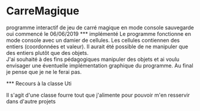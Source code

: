 # CarreMagique
programme interactif de jeu de carré magique en mode console
sauvegarde oui
commencé le 06/06/2019
*** implémenté
Le programme fonctionne en mode console avec un damier de cellules.
Les cellules contiennen des entiers (coordonnées et valeur).
Il aurait été possible de ne manipuler que des entiers plutôt que des 
objets.               
J'ai souhaité à des fins pédagogiques manipuler des objets et ai voulu 
envisager une éventuelle implémentation graphique du programme.
Au final je pense que je ne le ferai pas.


*** Recours à la classe Uti

Il s'agit d'une classe fourre tout que j'alimente pour pouvoir m'en 
resservir dans d'autre projets

